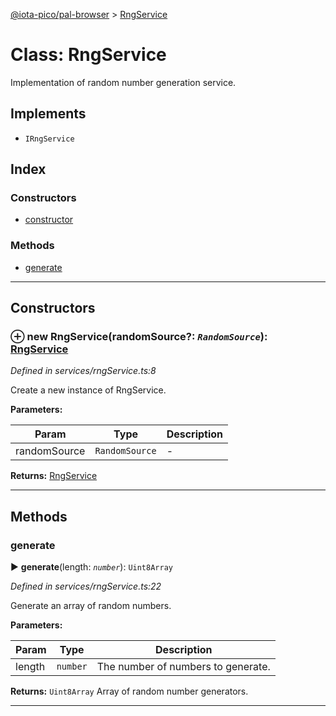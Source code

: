 [@iota-pico/pal-browser](../README.md) > [RngService](../classes/rngservice.md)



# Class: RngService


Implementation of random number generation service.

## Implements

* `IRngService`

## Index

### Constructors

* [constructor](rngservice.md#constructor)


### Methods

* [generate](rngservice.md#generate)



---
## Constructors
<a id="constructor"></a>


### ⊕ **new RngService**(randomSource?: *`RandomSource`*): [RngService](rngservice.md)


*Defined in services/rngService.ts:8*



Create a new instance of RngService.


**Parameters:**

| Param | Type | Description |
| ------ | ------ | ------ |
| randomSource | `RandomSource`   |  - |





**Returns:** [RngService](rngservice.md)

---


## Methods
<a id="generate"></a>

###  generate

► **generate**(length: *`number`*): `Uint8Array`



*Defined in services/rngService.ts:22*



Generate an array of random numbers.


**Parameters:**

| Param | Type | Description |
| ------ | ------ | ------ |
| length | `number`   |  The number of numbers to generate. |





**Returns:** `Uint8Array`
Array of random number generators.






___


